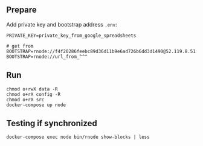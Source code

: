 ## Prepare

Add private key and bootstrap address `.env`:

``` shell
PRIVATE_KEY=private_key_from_google_spreadsheets

# get from BOOTSTRAP=rnode://f4f20286feebc89d36d11b9e6ad726b6dd3d1490@52.119.8.51:40400
BOOTSTRAP=rnode://url_from_^^^
```

## Run

``` shell
chmod o+rwX data -R
chmod o+rX config -R
chmod o+rX src
docker-compose up node
```

## Testing if synchronized
```shell
docker-compose exec node bin/rnode show-blocks | less
```
